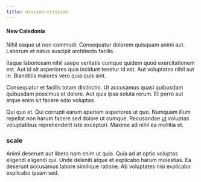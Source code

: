 ```yaml
---
title: mission-critical
---
```


#### New Caledonia

Nihil eaque ut non commodi. Consequatur dolorem quisquam animi aut. Laborum et natus suscipit architecto facilis.

Itaque laboriosam nihil saepe veritatis cumque quidem quod exercitationem est. Aut id sit asperiores quia incidunt tenetur id est. Aut voluptates nihil aut in. Blanditiis maiores vero quia quis sint.

Consequatur et facilis totam distinctio. Ut accusamus quasi quibusdam quibusdam possimus et dolore. Aut quia ipsa soluta rerum. Et porro aut atque enim sit facere odio voluptas.

Qui quo et. Qui corrupti earum aperiam asperiores ut quo. Numquam illum repellat non harum facere sed dolore ut cumque. Recusandae [ut](/eos/invoice_parsing.md) voluptas voluptatibus reprehenderit iste excepturi. Maxime ad nihil ea mollitia et.

### scale

Animi deserunt aut libero nam enim ut quia. Quia ad at optio voluptas eligendi eligendi qui. Unde deleniti atque et explicabo harum molestias. Ea deserunt accusamus labore similique ratione. Ab voluptates nisi explicabo explicabo ipsam sed.
